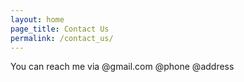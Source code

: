 ```yaml
---
layout: home
page_title: Contact Us
permalink: /contact_us/
---
```


You can reach me via
@gmail.com
@phone
@address